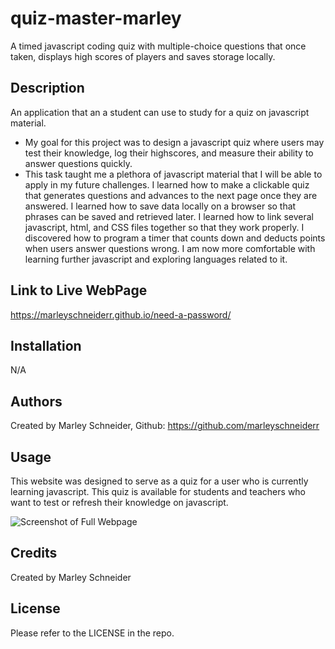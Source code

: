 # quiz-master-marley
A timed javascript coding quiz with multiple-choice questions that once taken, displays high scores of players and saves storage locally.

## Description

An application that an a student can use to study for a quiz on javascript material.

- My goal for this project was to design a javascript quiz where users may test their knowledge, log their highscores, and measure their ability to answer questions quickly.
- This task taught me a plethora of javascript material that I will be able to apply in my future challenges. I learned how to make a clickable quiz that generates questions and advances to the next page once they are answered. I learned how to save data locally on a browser so that phrases can be saved and retrieved later. I learned how to link several javascript, html, and CSS files together so that they work properly. I discovered how to program a timer that counts down and deducts points when users answer questions wrong. I am now more comfortable with learning further javascript and exploring languages related to it.

## Link to Live WebPage

https://marleyschneiderr.github.io/need-a-password/

## Installation

N/A

## Authors

Created by Marley Schneider, Github: https://github.com/marleyschneiderr

## Usage

This website was designed to serve as a quiz for a user who is currently learning javascript. This quiz is available for students and teachers who want to test or refresh their knowledge on javascript.

![Screenshot of Full Webpage](assets/images/pass-gen.png)

## Credits

Created by Marley Schneider

## License

Please refer to the LICENSE in the repo.

